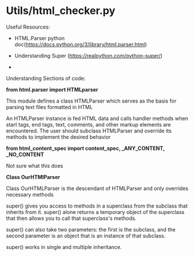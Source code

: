 # Utils/html_checker.py
Useful Resources: 

- HTML.Parser python doc(https://docs.python.org/3/library/html.parser.html)

- Understanding Super (https://realpython.com/python-super/)

-

Understanding Sections of code:


**from html.parser import HTMLparser**

This module defines a class HTMLParser which serves as the basis for parsing text files formatted in HTML

An HTMLParser instance is fed HTML data and calls handler methods when start tags, end tags, text, comments, and other markup elements are encountered. The user should subclass HTMLParser and override its methods to implement the desired behavior


**from html_content_spec import content_spec, _ANY_CONTENT, _NO_CONTENT**

Not sure what this does


**Class OurHTMlParser** 

Class OurHTMLParser is the descendant of HTMLParser and only overrides necessary methods

super() gives you access to methods in a superclass from the subclass that inherits from it. super() alone returns a temporary object of the superclass that then allows you to call that superclass's methods.

super() can also take two parameters: the first is the subclass, and the second parameter is an object that is an instance of that subclass.

super() works in single and multiple inheritance.




